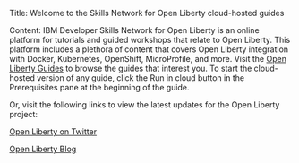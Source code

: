 Title:
Welcome to the Skills Network for Open Liberty cloud-hosted guides

Content:
IBM Developer Skills Network for Open Liberty is an online platform for tutorials and guided workshops that relate to Open Liberty. 
This platform includes a plethora of content that covers Open Liberty integration with Docker, Kubernetes, OpenShift, MicroProfile, and more. 
Visit the [Open Liberty Guides](https://openliberty.io/guides) to browse the guides that interest you. 
To start the cloud-hosted version of any guide, click the Run in cloud button in the Prerequisites pane at the beginning of the guide.

Or, visit the following links to view the latest updates for the Open Liberty project:

[Open Liberty on Twitter](https://twitter.com/openlibertyio?lang=en)

[Open Liberty Blog](https://openliberty.io/blog/)
